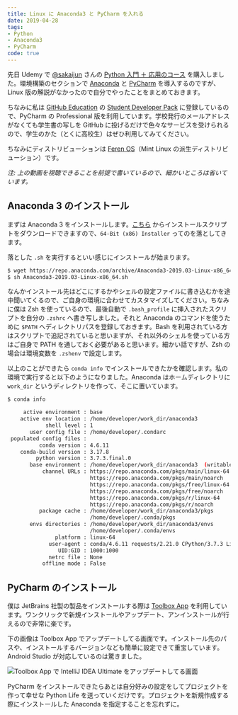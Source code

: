 ```yaml
---
title: Linux に Anaconda3 と PyCharm を入れる
date: 2019-04-28
tags:
- Python
- Anaconda3
- PyCharm
code: true
---
```

先日 Udemy で [@sakaijun](https://twitter.com/sakaijun) さんの [Python 入門 ＋ 応用のコース](https://www.udemy.com/share/100ZLuBEcfcl1URnQ=/) を購入しました。環境構築のセクションで [Anaconda](https://www.anaconda.com/) と [PyCharm](https://www.jetbrains.com/pycharm/) を導入するのですが、Linux 版の解説がなかったので自分でやったことをまとめておきます。

ちなみに私は [GitHub Education](https://education.github.com/) の [Student Developer Pack](https://education.github.com/pack) に登録しているので、PyCharm の Professional 版を利用しています。学校発行のメールアドレスがなくても学生書の写しを GitHub に投げるだけで色々なサービスを受けられるので、学生のかた（とくに高校生）はぜひ利用してみてください。

ちなみにディストリビューションは [Feren OS](https://ferenos.weebly.com/)（Mint Linux の派生ディストリビューション）です。

*注: 上の動画を視聴できることを前提で書いているので、細かいところは省いています。*

## Anaconda 3 のインストール

まずは Anaconda 3 をインストールします。[こちら](https://www.anaconda.com/distribution/) からインストールスクリプトをダウンロードできますので、`64-Bit (x86) Installer` ってのを落としてきます。

落とした `.sh` を実行するといい感じにインストールが始まります。

```sh
$ wget https://repo.anaconda.com/archive/Anaconda3-2019.03-Linux-x86_64.sh
$ sh Anaconda3-2019.03-Linux-x86_64.sh
```

なんかインストール先はどこにするかやシェルの設定ファイルに書き込むかを途中聞いてくるので、ご自身の環境に合わせてカスタマイズしてください。ちなみに僕は Zsh を使っているので、最後自動で `.bash_profile` に挿入されたスクリプトを自分の `.zshrc` へ書き写しました。それと Anaconda のコマンドを使うために `$PATH` へディレクトリパスを登録しておきます。Bash を利用されている方はスクリプトで追記されていると思いますが、それ以外のシェルを使っている方はご自身で PATH を通しておく必要があると思います。細かい話ですが、Zsh の場合は環境変数を `.zshenv` で設定します。

以上のことができたら `conda info` でインストールできたかを確認します。私の環境で実行すると以下のようになりました。Anaconda はホームディレクトリに `work_dir` というディレクトリを作って、そこに置いています。

```sh
$ conda info

     active environment : base
    active env location : /home/developer/work_dir/anaconda3
            shell level : 1
       user config file : /home/developer/.condarc
 populated config files :
          conda version : 4.6.11
    conda-build version : 3.17.8
         python version : 3.7.3.final.0
       base environment : /home/developer/work_dir/anaconda3  (writable)
           channel URLs : https://repo.anaconda.com/pkgs/main/linux-64
                          https://repo.anaconda.com/pkgs/main/noarch
                          https://repo.anaconda.com/pkgs/free/linux-64
                          https://repo.anaconda.com/pkgs/free/noarch
                          https://repo.anaconda.com/pkgs/r/linux-64
                          https://repo.anaconda.com/pkgs/r/noarch
          package cache : /home/developer/work_dir/anaconda3/pkgs
                          /home/developer/.conda/pkgs
       envs directories : /home/developer/work_dir/anaconda3/envs
                          /home/developer/.conda/envs
               platform : linux-64
             user-agent : conda/4.6.11 requests/2.21.0 CPython/3.7.3 Linux/4.15.0-48-generic ubuntu/18.04 glibc/2.27
                UID:GID : 1000:1000
             netrc file : None
           offline mode : False
```

## PyCharm のインストール

僕は JetBrains 社製の製品をインストールする際は [Toolbox App](https://www.jetbrains.com/toolbox/app/) を利用しています。ワンクリックで新規インストールやアップデート、アンインストールが行えるので非常に楽です。

下の画像は Toolbox App でアップデートしてる画面です。インストール先のパスや、インストールするバージョンなども簡単に設定できて重宝しています。Android Studio が対応しているのは驚きました。

![Toolbox App で IntelliJ IDEA Ultimate をアップデートしてる画面](https://res.cloudinary.com/simpleisbest/image/upload/q_auto:good/v1556442378/Linux%20%E3%81%AB%20Anaconda3%20%E3%81%A8%20PyCharm%20%E3%82%92%E5%85%A5%E3%82%8C%E3%82%8B/JetBrains%20Toolbox%20App.webp)

PyCharm をインストールできたらあとは自分好みの設定をしてプロジェクトを作って幸せな Python Life を送っていくだけです。プロジェクトを新規作成する際にインストールした Anaconda を指定することを忘れずに。
